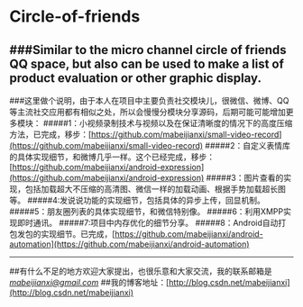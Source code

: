 # Circle-of-friends
###Similar to the micro channel circle of friends QQ space, but also can be used to make a list of product evaluation or other graphic display.
---
###这里做个说明，由于本人在项目中主要负责社交模块儿，很微信、微博、QQ等主流社交应用都有相似之处，所以会慢慢分模块分享源码，后期可能可能增加更多模块：
#####1：小视频录制技术与视频以及在保证清晰度的情况下的高度压缩方法，已完成，移步：[https://github.com/mabeijianxi/small-video-record](https://github.com/mabeijianxi/small-video-record)
#####2：自定义表情库的具体实现细节，和微博几乎一样。这个已经完成，移步：[https://github.com/mabeijianxi/android-expression](https://github.com/mabeijianxi/android-expression)
#####3：图片查看的实现，包括加载超大不压缩的高清图、微信一样的加载动画、根据手势加载超长图等。
#####4:发说说功能的实现细节，包括具体的异步上传，回显机制。
#####5：朋友圈列表的具体实现细节，和微信特别像。
#####6：利用XMPP实现即时通讯。
#####7:项目中内存优化的细节分享。
#####8：Android自动打包发包的实现细节。已完成，[https://github.com/mabeijianxi/android-automation](https://github.com/mabeijianxi/android-automation)


----

##有什么不足的地方欢迎大家提出，也很乐意和大家交流，我的联系邮箱是*mabeijianxi@gmail.com*
##我的博客地址：[http://blog.csdn.net/mabeijianxi](http://blog.csdn.net/mabeijianxi)
